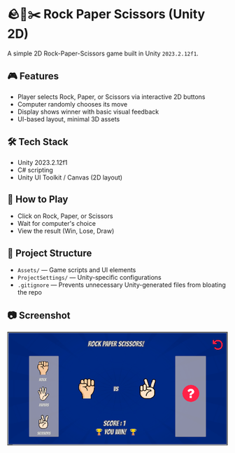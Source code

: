 # 🪨📄✂️ Rock Paper Scissors (Unity 2D)

A simple 2D Rock-Paper-Scissors game built in Unity `2023.2.12f1`.

## 🎮 Features
- Player selects Rock, Paper, or Scissors via interactive 2D buttons
- Computer randomly chooses its move
- Display shows winner with basic visual feedback
- UI-based layout, minimal 3D assets

## 🛠️ Tech Stack
- Unity 2023.2.12f1
- C# scripting
- Unity UI Toolkit / Canvas (2D layout)

## 🚀 How to Play
- Click on Rock, Paper, or Scissors
- Wait for computer's choice
- View the result (Win, Lose, Draw)

## 📁 Project Structure
- `Assets/` — Game scripts and UI elements
- `ProjectSettings/` — Unity-specific configurations
- `.gitignore` — Prevents unnecessary Unity-generated files from bloating the repo

## 📷 Screenshot
![Screenshot](screenshot.png)
